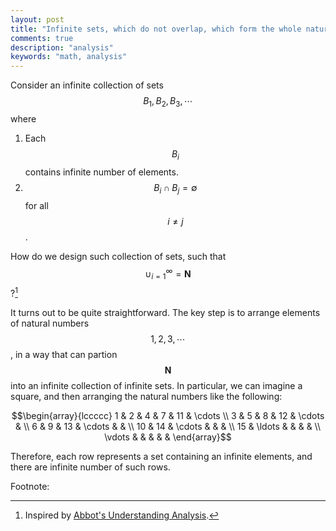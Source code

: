 ```yaml
---
layout: post
title: "Infinite sets, which do not overlap, which form the whole natural numbers"
comments: true
description: "analysis"
keywords: "math, analysis"
---
```


Consider an infinite collection of sets $$B_1, B_2, B_3, \cdots $$ where
1. Each $$B_i$$ contains infinite number of elements.
2. $$B_i \cap B_j = \emptyset $$ for all $$i \neq j$$.

How do we design such collection of sets, such that $$ \cup_{i=1}^{\infty} = \mathbf{N}$$?[^1]

It turns out to be quite straightforward. The key step is to arrange elements of natural numbers $$1,2,3,\cdots $$, in a way that can partion $$\mathbf{N}$$ into an infinite collection of infinite sets. In particular,
we can imagine a square, and then arranging the natural numbers like the following:

$$\begin{array}{lccccc}
    1 & 2 & 4 & 7 & 11 & \cdots \\
    3 & 5 & 8 & 12 & \cdots & \\
    6 & 9 & 13 & \cdots & & \\
    10 & 14 & \cdots & & & \\
    15 & \ldots & & & & \\
    \vdots & & & & &
  \end{array}$$

Therefore, each row represents a set containing an infinite elements, and there are infinite number of such rows.

Footnote:

[^1]: Inspired by [Abbot's Understanding Analysis](https://www.amazon.com/Understanding-Analysis-Undergraduate-Texts-Mathematics/dp/1493927116).
